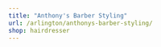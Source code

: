 ```yaml
---
title: "Anthony's Barber Styling"
url: /arlington/anthonys-barber-styling/
shop: hairdresser
---
```

